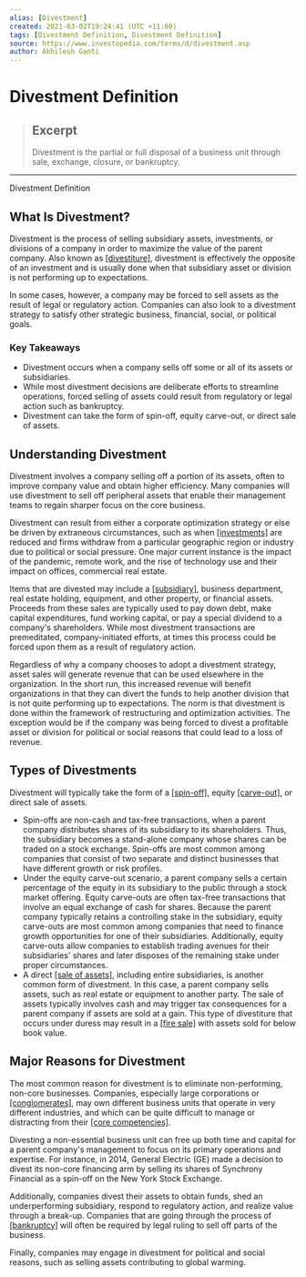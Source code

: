 ```yaml
---
alias: [Divestment]
created: 2021-03-02T19:24:41 (UTC +11:00)
tags: [Divestment Definition, Divestment Definition]
source: https://www.investopedia.com/terms/d/divestment.asp
author: Akhilesh Ganti
---
```


# Divestment Definition

> ## Excerpt
> Divestment is the partial or full disposal of a business unit through sale, exchange, closure, or bankruptcy.

---

Divestment Definition
## What Is Divestment?

Divestment is the process of selling subsidiary assets, investments, or divisions of a company in order to maximize the value of the parent company. Also known as [[divestiture]](https://www.investopedia.com/terms/d/divestiture.asp), divestment is effectively the opposite of an investment and is usually done when that subsidiary asset or division is not performing up to expectations.

In some cases, however, a company may be forced to sell assets as the result of legal or regulatory action. Companies can also look to a divestment strategy to satisfy other strategic business, financial, social, or political goals.

### Key Takeaways

-   Divestment occurs when a company sells off some or all of its assets or subsidiaries.
-   While most divestment decisions are deliberate efforts to streamline operations, forced selling of assets could result from regulatory or legal action such as bankruptcy.
-   Divestment can take the form of spin-off, equity carve-out, or direct sale of assets.

## Understanding Divestment

Divestment involves a company selling off a portion of its assets, often to improve company value and obtain higher efficiency. Many companies will use divestment to sell off peripheral assets that enable their management teams to regain sharper focus on the core business.

Divestment can result from either a corporate optimization strategy or else be driven by extraneous circumstances, such as when [[investments]](https://www.investopedia.com/terms/i/investment.asp) are reduced and firms withdraw from a particular geographic region or industry due to political or social pressure. One major current instance is the impact of the pandemic, remote work, and the rise of technology use and their impact on offices, commercial real estate.

Items that are divested may include a [[subsidiary]](https://www.investopedia.com/terms/s/subsidiary.asp), business department, real estate holding, equipment, and other property, or financial assets. Proceeds from these sales are typically used to pay down debt, make capital expenditures, fund working capital, or pay a special dividend to a company's shareholders. While most divestment transactions are premeditated, company-initiated efforts, at times this process could be forced upon them as a result of regulatory action.

Regardless of why a company chooses to adopt a divestment strategy, asset sales will generate revenue that can be used elsewhere in the organization. In the short run, this increased revenue will benefit organizations in that they can divert the funds to help another division that is not quite performing up to expectations. The norm is that divestment is done within the framework of restructuring and optimization activities. The exception would be if the company was being forced to divest a profitable asset or division for political or social reasons that could lead to a loss of revenue.

## Types of Divestments

Divestment will typically take the form of a [[spin-off]](https://www.investopedia.com/terms/s/spinoff.asp), equity [[carve-out]](https://www.investopedia.com/terms/c/carveout.asp), or direct sale of assets.

-   Spin-offs are non-cash and tax-free transactions, when a parent company distributes shares of its subsidiary to its shareholders. Thus, the subsidiary becomes a stand-alone company whose shares can be traded on a stock exchange. Spin-offs are most common among companies that consist of two separate and distinct businesses that have different growth or risk profiles.
-   Under the equity carve-out scenario, a parent company sells a certain percentage of the equity in its subsidiary to the public through a stock market offering. Equity carve-outs are often tax-free transactions that involve an equal exchange of cash for shares. Because the parent company typically retains a controlling stake in the subsidiary, equity carve-outs are most common among companies that need to finance growth opportunities for one of their subsidiaries. Additionally, equity carve-outs allow companies to establish trading avenues for their subsidiaries' shares and later disposes of the remaining stake under proper circumstances.
-   A direct [[sale of assets]](https://www.investopedia.com/terms/a/asset-disposal-plan.asp), including entire subsidiaries, is another common form of divestment. In this case, a parent company sells assets, such as real estate or equipment to another party. The sale of assets typically involves cash and may trigger tax consequences for a parent company if assets are sold at a gain. This type of divestiture that occurs under duress may result in a [[fire sale]](https://www.investopedia.com/terms/f/firesale.asp) with assets sold for below book value.

## Major Reasons for Divestment

The most common reason for divestment is to eliminate non-performing, non-core businesses. Companies, especially large corporations or [[conglomerates]](https://www.investopedia.com/terms/c/conglomerate.asp), may own different business units that operate in very different industries, and which can be quite difficult to manage or distracting from their [[core competencies]](https://www.investopedia.com/terms/c/core_competencies.asp).

Divesting a non-essential business unit can free up both time and capital for a parent company's management to focus on its primary operations and expertise. For instance, in 2014, General Electric (GE) made a decision to divest its non-core financing arm by selling its shares of Synchrony Financial as a spin-off on the New York Stock Exchange.

Additionally, companies divest their assets to obtain funds, shed an underperforming subsidiary, respond to regulatory action, and realize value through a break-up. Companies that are going through the process of [[bankruptcy]](https://www.investopedia.com/terms/b/bankruptcy.asp) will often be required by legal ruling to sell off parts of the business.

Finally, companies may engage in divestment for political and social reasons, such as selling assets contributing to global warming.
